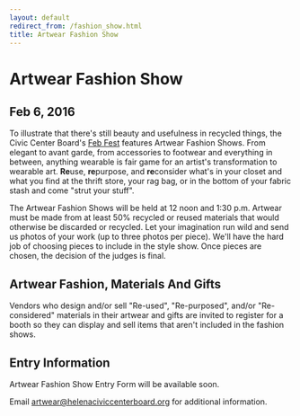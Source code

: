 ```yaml
---
layout: default
redirect_from: /fashion_show.html
title: Artwear Fashion Show
---
```


# Artwear Fashion Show

## Feb 6, 2016

To illustrate that there's still beauty and usefulness in recycled things, the Civic Center Board's [Feb Fest](/febfest) features Artwear Fashion Shows. From elegant to avant garde, from accessories to footwear and everything in between, anything wearable is fair game for an artist's transformation to wearable art. **Re**use, **re**purpose, and **re**consider what's in your closet and what you find at the thrift store, your rag bag, or in the bottom of your fabric stash and come "strut your stuff".

The Artwear Fashion Shows will be held at 12 noon and 1:30 p.m. Artwear must be made from at least 50% recycled or reused materials that would otherwise be discarded or recycled. Let your imagination run wild and send us photos of your work (up to three photos per piece). We'll have the hard job of choosing pieces to include in the style show. Once pieces are chosen, the decision of the judges is final.

## Artwear Fashion, Materials And Gifts

Vendors who design and/or sell "Re-used", "Re-purposed", and/or "Re-considered" materials in their artwear and gifts are invited to register for a booth so they can display and sell items that aren't included in the fashion shows.

## Entry Information

Artwear Fashion Show Entry Form will be available soon.

Email <artwear@helenaciviccenterboard.org> for additional information.
